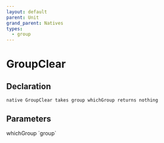 ```yaml
---
layout: default
parent: Unit
grand_parent: Natives
types:
  - group
---
```


# GroupClear

## Declaration

```
native GroupClear takes group whichGroup returns nothing
```

## Parameters
<dl>
  <dt>whichGroup `group`</dt>
  <dd></dd>
</dl>